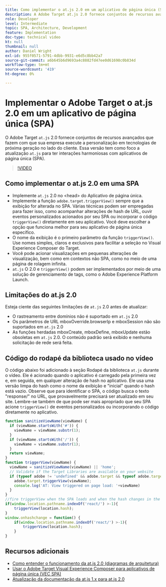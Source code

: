 ```yaml
---
title: Como implementar o at.js 2.0 em um aplicativo de página única (SPA)
description: A Adobe Target at.js 2.0 fornece conjuntos de recursos avançados que fazem com que sua empresa execute personalização em tecnologias de próxima geração no lado do cliente. Siga estas etapas para implementar o at.js 2.0 em um aplicativo de página única (SPA).
role: Developer
level: Intermediate
topic: SPA, Architecture, Development
feature: Implementation
doc-type: technical video
kt: null
thumbnail: null
author: Daniel Wright
exl-id: 955f0571-5791-4dbb-9931-e6d5c8bb42a7
source-git-commit: a6b645b6d9693a4c8882fd47ee0d61698c0b834d
workflow-type: tm+mt
source-wordcount: '419'
ht-degree: 0%

---
```


# Implementar o Adobe Target o at.js 2.0 em um aplicativo de página única (SPA)

O Adobe Target `at.js` 2.0 fornece conjuntos de recursos avançados que fazem com que sua empresa execute a personalização em tecnologias de próxima geração no lado do cliente. Essa versão tem como foco a atualização `at.js` para ter interações harmoniosas com aplicativos de página única (SPA).

>[!VIDEO](https://video.tv.adobe.com/v/26248?quality=12)

## Como implementar o at.js 2.0 em uma SPA

* Implemente `at.js` 2.0 no &lt;head> do Aplicativo de página única.
* Implemente a função `adobe.target.triggerView()` sempre que a exibição for alterada no SPA. Várias técnicas podem ser empregadas para fazer isso, como acompanhar alterações de hash de URL, ouvir eventos personalizados acionados por seu SPA ou incorporar o código `triggerView()` diretamente em seu aplicativo. Você deve escolher a opção que funciona melhor para seu aplicativo de página única específico.
* O nome da exibição é o primeiro parâmetro da função `triggerView()`. Use nomes simples, claros e exclusivos para facilitar a seleção no Visual Experience Composer do Target.
* Você pode acionar visualizações em pequenas alterações de visualização, bem como em contextos não SPA, como no meio de uma página de rolagem infinita.
* `at.js` O 2.0 e  `triggerView()` podem ser implementados por meio de uma solução de gerenciamento de tags, como o Adobe Experience Platform Launch.

## Limitações do at.js 2.0

Esteja ciente das seguintes limitações de `at.js` 2.0 antes de atualizar:

* O rastreamento entre domínios não é suportado em `at.js` 2.0
* Os parâmetros de URL mboxOverride.browserIp e mboxSession não são suportados em `at.js` 2.0
* As funções herdadas mboxCreate, mboxDefine, mboxUpdate estão obsoletas em `at.js` 2.0. O conteúdo padrão será exibido e nenhuma solicitação de rede será feita.

## Código do rodapé da biblioteca usado no vídeo

O código abaixo foi adicionado à seção Rodapé da biblioteca `at.js` durante o vídeo. Ele é acionado quando o aplicativo é carregado pela primeira vez e, em seguida, em qualquer alteração de hash no aplicativo. Ele usa uma versão limpa do hash como o nome da exibição e &quot;inicial&quot; quando o hash está vazio. Observe que para identificar o SPA, o código busca o texto &quot;response/&quot; no URL, que provavelmente precisará ser atualizado em seu site. Lembre-se também de que pode ser mais apropriado que seu SPA acione `triggerView()` de eventos personalizados ou incorporando o código diretamente no aplicativo.

```javascript
function sanitizeViewName(viewName) {
  if (viewName.startsWith('#')) {
    viewName = viewName.substr(1);
  }
  if (viewName.startsWith('/')) {
    viewName = viewName.substr(1);
  }
  return viewName;
}
function triggerView(viewName) {
  viewName = sanitizeViewName(viewName) || 'home';
  // Validate if the Target Libraries are available on your website
  if (typeof adobe != 'undefined' && adobe.target && typeof adobe.target.triggerView === 'function') {
    adobe.target.triggerView(viewName);
    console.log('AT: View triggered on page load: '+viewName)
  }
}
//fire triggerView when the SPA loads and when the hash changes in the SPA
if(window.location.pathname.indexOf('react/') >-1){
    triggerView(location.hash);
}
window.onhashchange = function() {
    if(window.location.pathname.indexOf('react/') >-1){
        triggerView(location.hash);
    }
}
```

## Recursos adicionais

* [Como entender o funcionamento da at.js 2.0 (diagramas de arquitetura)](understanding-how-atjs-20-works.md)
* [Usar o Adobe Target Visual Experience Composer para aplicativos de página única (VEC SPA)](../experiences/use-the-visual-experience-composer-for-single-page-applications.md)
* [Atualização da documentação da at.js 1.x para at.js 2.0](https://experienceleague.adobe.com/docs/target/using/implement-target/client-side/at-js-implementation/upgrading-from-atjs-1x-to-atjs-20.html?lang=en)
